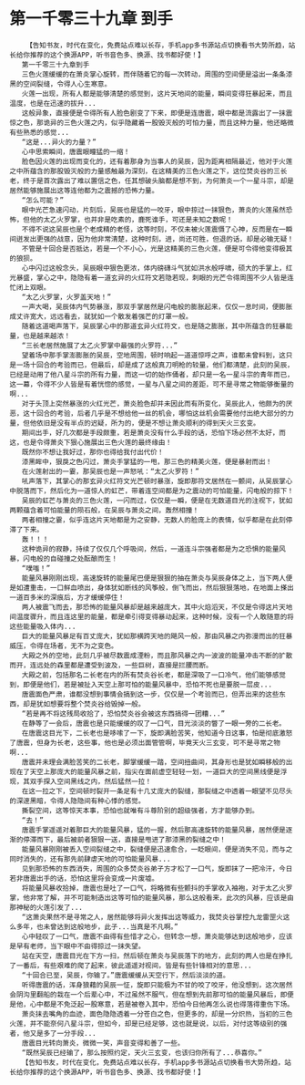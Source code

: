 # 第一千零三十九章 到手
        【告知书友，时代在变化，免费站点难以长存，手机app多书源站点切换看书大势所趋，站长给你推荐的这个换源APP，听书音色多、换源、找书都好使！】
       第一千零三十九章到手
       三色火莲缓缓的在萧炎掌心旋转，而伴随着它的每一次转动，周围的空间便是溢出一条条漆黑的空间裂缝，令得人心生寒意。
       火莲一出现，所有人都是能够清楚的感觉到，这片天地间的能量，瞬间变得狂暴起来，而且温度，也是在迅速的拔升...
       这般异象，直接便是令得所有人脸色剧变了下来，即便是连唐震，眼中都是流露出了一抹震惊之色，那诡异的三色火莲之内，似乎隐藏着一股毁灭般的可怕力量，而且这种力量，他还略微有些熟悉的感觉...
       “这是...异火的力量？”
       心中思索瞬间，唐震眼瞳猛的一缩！
       脸色因火莲的出现而变化的，还有着那身为当事人的吴辰，因为距离相隔最近，他对于火莲之中所蕴含的那股毁灭般的力量感触最为深刻，在这精美的三色火莲之下，这位焚炎谷的三长老，终于是首次露出了难以置信之色，任其想破头脑都是想不到，为何萧炎一个一星斗宗，却是居然能够施展出这等连他都为之震撼的恐怖力量。
       “怎么可能？”
       眼中光芒急速闪动，片刻后，吴辰也是猛的一咬牙，眼中掠过一抹狠色，萧炎的火莲虽然恐怖，但他的太乙火罗掌，也并非是吃素的，鹿死谁手，可还是未知之数呢！
       不得不说这吴辰也是个老成精的老怪，这等时刻，不仅未被火莲震慑了心神，反而是在一瞬间迸发出更强的战意，因为他非常清楚，这种时刻，进，尚还可胜，但退的话，却是必输无疑！
       不管是十回合是否抵达，若是一个不小心，光是这精美的三色火莲，便是可令得他变得极其的狼狈。
       心中闪过这般念头，吴辰眼中狠色更浓，体内磅礴斗气犹如洪水般呼啸，硕大的手掌上，红光暴盛，掌心之中，隐隐有着一道玄异的火红符文若隐若现，刺眼的光芒令得周围不少人皆是连忙闭上双眼。
       “太乙火罗掌，火罗盖天地！”
       一声大喝，吴辰体内气势暴涨，那双手掌居然是闪电般的膨胀起来，仅仅一息时间，便膨胀成丈许宽大，远远看去，就犹如一个散发着强芒的灯罩一般。
       随着这道喝声落下，吴辰掌心中的那道玄异火红符文，也是随之膨胀，其中所蕴含的狂暴能量，也是越来越浓！
       “三长老居然施展了太乙火罗掌中最强的火罗符...”
       望着场中那手掌澎膨胀的吴辰，空地周围，顿时响起一道道惊呼之声，谁都未曾料到，这只是一场十回合的考验而已，但最后，却是成了这般真刀明枪的较量，他们都清楚，此刻的吴辰，已经是动用了他八星斗宗的所有力量，而这一切的始作俑者，却只是一名一星斗宗的青年而已，这一幕，令得不少人皆是有着恍惚的感觉，一星与八星之间的差距，可不是寻常之物能够衡量的啊...
       对于头顶上突然暴涨的火红光芒，萧炎脸色却并未因此而有所变化，吴辰此人，他颇为的厌恶，这十回合的考验，后者几乎是不想给他一丝的机会，哪怕这丝机会需要他付出绝大部分的力量，但他依旧是没有半点的迟疑，所为的，便是不想让萧炎顺利的得到天火三玄变。
       期间出手，好几次都是手段颇重，若是萧炎没有什么手段的话，恐怕下场必然不太好，而这，也是令得萧炎下狠心施展出三色火莲的最终缘由！
       既然你不想让我好过，那你也得给我付出代价！
       漆黑眸中，狠戾之色闪过，萧炎手掌猛的一甩，那三色的精美火莲，便是暴射而出！
       在火莲射出的一霎，那吴辰也是一声怒吼：“太乙火罗符！”
       吼声落下，其掌心的那玄异火红符文光芒顿时暴涨，旋即那符文居然在一颤间，从吴辰掌心中脱落而下，然后化为一道惊人的虹芒，带着连空间都是为之震动的可怕能量，闪电般的掠下！
       吴辰的虹芒与萧炎的三色火莲，一闪而过，仅仅是一瞬，便是在无数道目光的注视下，犹如两颗蕴含着可怕能量的陨石般，在吴辰与萧炎之间，轰然相撞！
       两者相撞之霎，似乎连这片天地都是为之安静，无数人的脸庞上的表情，似乎都是在此刻停滞了下来。
       轰！！！
       这种诡异的寂静，持续了仅仅几个呼吸间，然后，一道连斗宗强者都是为之恐惧的能量风暴，闪电般的自碰撞之处酝酿而生！
       “噗嗤！”
       能量风暴刚刚出现，高速旋转的能量尾巴便是狠狠的抽在萧炎与吴辰身体之上，当下两人便是如遭重击，一口鲜血喷出，身体犹如断线的风筝般，倒飞而出，然后狠狠落地，在地面上搽出一道百多米的深痕后，方才缓缓停住！
       两人被震飞而去，那恐怖的能量风暴却是越来越庞大，其中火焰滔天，不仅是令得这片天地间温度骤升，而且连这里的能量，都是牵引得变得暴动起来，这种时候，没有一个人敢随意的将这些能量吸入体内...
       巨大的能量风暴足有百丈庞大，犹如那横跨天地的飓风一般，那由风暴之内弥漫而出的狂暴威压，令得在场者，无不为之变色。
       大殿之外的空地，此刻几乎被尽数震成湮粉，而且那风暴之内一波波的能量冲击不断的扩散而开，连远处的森里都是遭受到波及，一些巨树，直接是拦腰而断。
       大殿之前，包括那名二长老在内的所有焚炎谷长老，都是深吸了一口冷气，他们能够感觉到，即便是他们，若是被扯入天空上那可怕的能量风暴中，恐怕不死也是要脱一层皮...
       唐震面色严肃，谁都没想到事情会搞到这一步，仅仅是一个考验而已，但弄出来的这些东西，却是犹如想要将整个焚炎谷给毁掉一般。
       “若是再不将这残局收拾了，恐怕焚炎谷会被这东西搞得一团糟...”
       在静等了一会后，唐震也是只能缓缓的叹了一口气，目光淡淡的瞥了一眼一旁的二长老。
       在唐震这目光下，二长老也是哆嗦了一下，旋即满脸苦笑，他知道今日这事，怕是彻底激怒了唐震，但身为长老，这些事，他也是必须出面管管啊，毕竟天火三玄变，可不是寻常之物啊...
       唐震并未理会满脸苦笑的二长老，脚掌缓缓一踏，空间扭曲间，其身形也是犹如瞬移般的出现在了天空上那庞大的能量风暴之前，指尖在面前虚空轻轻一划，一道巨大的空间黑线便是浮现，其双手探入空间黑线之内，然后猛然一拉！
       在这一拉之下，空间顿时裂开一条足有十几丈庞大的裂缝，那裂缝之中透着一眼望不见尽头的深邃黑暗，令得人隐隐间有种心悸的感觉。
       撕裂空间，这等惊天本事，恐怕也就唯有斗尊阶别的超级强者，方才能够办到。
       “去！”
       唐震手掌遥遥对着那巨大的能量风暴，猛的一握，然后那高速旋转的能量风暴，居然便是逐渐的停滞而下，最后被前者狠狠一送，直接是甩进了那漆黑的裂缝之中！
       能量风暴刚刚被丢入空间裂缝之中，裂缝便是迅速愈合，一眨眼间，便是消失不见，而与之同时消失的，还有那先前肆虐天地的可怕能量风暴...
       见到那恐怖的东西消失，周围的众多焚炎谷弟子方才松了一口气，旋即抹了一把冷汗，今日若非唐震出手的话，恐怕这里将会变成一片废墟。
       将能量风暴收拾掉，唐震也是吐了一口气，将略微有些颤抖的手掌收入袖袍，对于太乙火罗掌，他非常了解，并不可能制造出这等可怕的能量风暴，那么这般看来，此次的风暴，应该是由那神秘的火莲引发了...
       “这萧炎果然不是寻常之人，居然能够将异火发挥出这等威力，我焚炎谷掌控九龙雷罡火这么多年，也未曾达到这般地步，此子...当真是不凡啊。”
       心中轻叹了一口气，唐震不由得有些惜才之心，但转念一想，萧炎能够达到这般地步，应该是早有老师，当下眼中不由得掠过一抹失望。
       站在天空，唐震目光在下方一扫，然后顿在萧炎与吴辰落下的地方，此刻的两人也是在挣扎了一番后，有些艰难的爬了起来，彼此遥遥对视间，皆是有些针锋相对的意思...
       “十回合已至，吴辰，你输了。”唐震缓缓从天空行下，然后淡淡的道。
       听得唐震的话，浑身狼藉的吴辰一怔，旋即只能极为不甘的咬了咬牙，他没想到，这次居然会阴沟里翻船的栽在一个后辈心中，不过虽然不服气，但在想到先前那可怕的能量风暴后，即便是他，心中都是不免泛起一股寒意，若是被卷入其中，恐怕今日他再怎么说也得落得重伤下场。
       萧炎抹去嘴角的血迹，面色隐隐透着一分苍白之色，但更多的，却是一分炽热，当初的三色火莲，并不能奈何八星斗宗，但如今，却是已经足够，这也就是说，以后，对付这等级别的强者，他又是多了一分手段...
       唐震目光转向萧炎，微微一笑，声音变得和善了一些。
       “既然吴辰已经输了，那么按照约定，天火三玄变，也该归你所有了...恭喜你。”
       【告知书友，时代在变化，免费站点难以长存，手机app多书源站点切换看书大势所趋，站长给你推荐的这个换源APP，听书音色多、换源、找书都好使！】